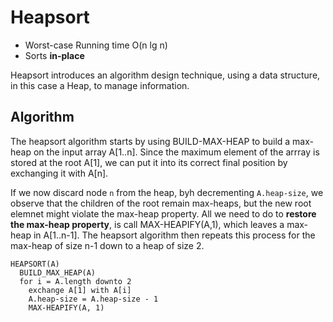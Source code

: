 # Heapsort

* Worst-case Running time O(n lg n)
* Sorts __in-place__

Heapsort introduces an algorithm design technique, using a data structure, in this case a Heap, to manage information.

## Algorithm

The heapsort algorithm starts by using BUILD-MAX-HEAP to build a max-heap on the input array A[1..n]. Since the maximum element of the arrray is stored at the root A[1], we can put it into its correct final position by exchanging it with A[n].

If we now discard node `n` from the heap, byh decrementing `A.heap-size`, we observe that the children of the root remain max-heaps, but the new root elemnet might violate the max-heap property. All we need to do to __restore the max-heap property__, is call MAX-HEAPIFY(A,1), which leaves a max-heap in A[1..n-1]. The heapsort algorithm then repeats this process for the max-heap of size n-1 down to a heap of size 2.

```
HEAPSORT(A)
  BUILD_MAX_HEAP(A)
  for i = A.length downto 2
    exchange A[1] with A[i]
    A.heap-size = A.heap-size - 1
    MAX-HEAPIFY(A, 1)
```
